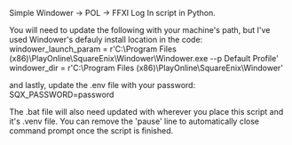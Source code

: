 Simple Windower -> POL -> FFXI Log In script in Python.

You will need to update the following with your machine's path, but I've used Windower's defauly install location in the code:
windower_launch_param = r'C:\Program Files (x86)\PlayOnline\SquareEnix\Windower\Windower.exe --p Default Profile'
windower_dir = r'C:\Program Files (x86)\PlayOnline\SquareEnix\Windower'

and lastly, update the .env file with your password:
SQX_PASSWORD=password

The .bat file will also need updated with wherever you place this script and it's .venv file.
You can remove the 'pause' line to automatically close command prompt once the script is finished.
